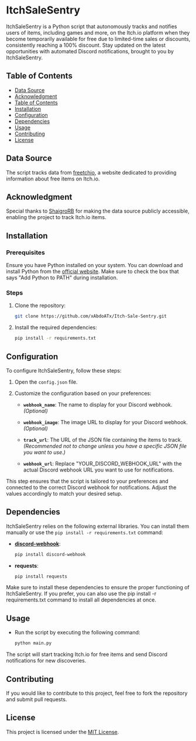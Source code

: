 # ItchSaleSentry

ItchSaleSentry is a Python script that autonomously tracks and notifies users of items, including games and more, on the Itch.io platform when they become temporarily available for free due to limited-time sales or discounts, consistently reaching a 100% discount. Stay updated on the latest opportunities with automated Discord notifications, brought to you by ItchSaleSentry.

## Table of Contents

- [Data Source](#data-source)
- [Acknowledgment](#acknowledgment)
- [Table of Contents](#table-of-contents)
- [Installation](#installation)
- [Configuration](#configuration)
- [Dependencies](#dependencies)
- [Usage](#usage)
- [Contributing](#contributing)
- [License](#license)

## Data Source

The script tracks data from [freetchio](https://shaigrorb.github.io/freetchio/), a website dedicated to providing information about free items on Itch.io.

## Acknowledgment

Special thanks to [ShaigroRB](https://github.com/shaigrorb) for making the data source publicly accessible, enabling the project to track Itch.io items.

## Installation

### Prerequisites

Ensure you have Python installed on your system. You can download and install Python from the [official website](https://www.python.org/downloads/). Make sure to check the box that says "Add Python to PATH" during installation.

### Steps

1. Clone the repository:
   ```bash
   git clone https://github.com/xAbdoATx/Itch-Sale-Sentry.git

2. Install the required dependencies:
   ```bash
   pip install -r requirements.txt

## Configuration

To configure ItchSaleSentry, follow these steps:

1. Open the `config.json` file.

2. Customize the configuration based on your preferences:

   - **`webhook_name`**: The name to display for your Discord webhook. *(Optional)*

   - **`webhook_image`**: The image URL to display for your Discord webhook. *(Optional)*

   - **`track_url`**: The URL of the JSON file containing the items to track. *(Recommended not to change unless you have a specific JSON file you want to use.)*

   - **`webhook_url`**: Replace "YOUR_DISCORD_WEBHOOK_URL" with the actual Discord webhook URL you want to use for notifications.

This step ensures that the script is tailored to your preferences and connected to the correct Discord webhook for notifications. Adjust the values accordingly to match your desired setup.

## Dependencies

ItchSaleSentry relies on the following external libraries. You can install them manually or use the `pip install -r requirements.txt` command:

- **[discord-webhook](https://pypi.org/project/discord-webhook/)**:
  ```bash
  pip install discord-webhook

- **requests**:
  ```bash
  pip install requests

Make sure to install these dependencies to ensure the proper functioning of ItchSaleSentry. If you prefer, you can also use the pip install -r requirements.txt command to install all dependencies at once.

## Usage
- Run the script by executing the following command:

  ```bash
  python main.py
The script will start tracking Itch.io for free items and send Discord notifications for new discoveries.

## Contributing
If you would like to contribute to this project, feel free to fork the repository and submit pull requests.

## License

This project is licensed under the [MIT License](LICENSE).
